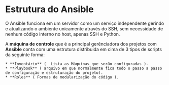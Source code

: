 # Estrutura do Ansible

O Ansible funciona em um servidor como um serviço independente gerindo e atualizando o ambiente unicamente através do SSH, sem necessidade de nenhum código interno no host, apenas SSH e Python.

A **máquina de controle** que é a principal gerênciadora dos projetos com **Ansible** conta com uma estrutura distribuida em cima de 3 tipos de scripts da seguinte forma:
    
    * **Inventário** (  Lista as Máquinas que serão configuradas ).
    * **Playbook** ( arquivo em que normalmente fica todo o passo a passo de configuração e estruturação do projeto).
    * **Roles** ( Formas de modularização do código ).